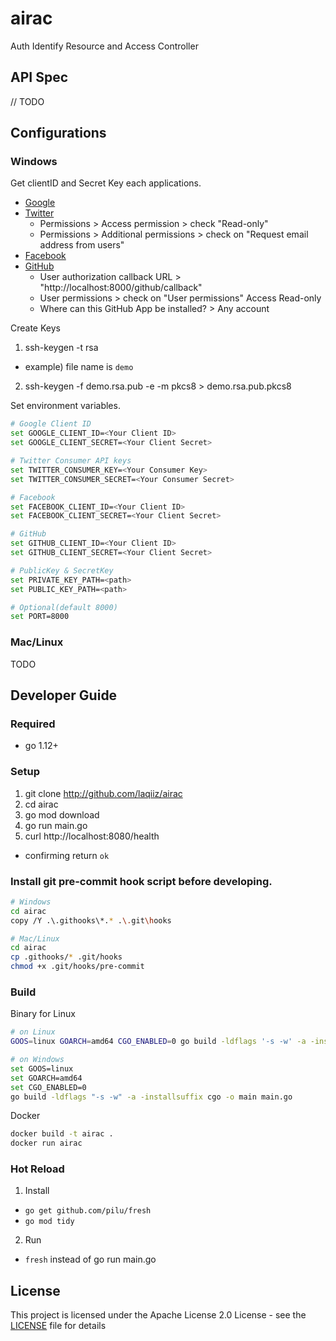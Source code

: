 # airac
Auth Identify Resource and Access Controller

## API Spec

// TODO

## Configurations

### Windows

Get clientID and Secret Key each applications.

* [Google]()
* [Twitter]()
  * Permissions > Access permission > check "Read-only"
  * Permissions > Additional permissions > check on "Request email address from users"
* [Facebook]()
* [GitHub](https://github.com/settings/apps/new)
  * User authorization callback URL > "http://localhost:8000/github/callback"
  * User permissions > check on "User permissions" Access Read-only 
  * Where can this GitHub App be installed? > Any account


Create Keys

1. ssh-keygen -t rsa
  * example) file name is `demo`
2. ssh-keygen -f demo.rsa.pub -e -m pkcs8 > demo.rsa.pub.pkcs8


Set environment variables.

```sh
# Google Client ID
set GOOGLE_CLIENT_ID=<Your Client ID>
set GOOGLE_CLIENT_SECRET=<Your Client Secret>

# Twitter Consumer API keys
set TWITTER_CONSUMER_KEY=<Your Consumer Key>
set TWITTER_CONSUMER_SECRET=<Your Consumer Secret>

# Facebook
set FACEBOOK_CLIENT_ID=<Your Client ID>
set FACEBOOK_CLIENT_SECRET=<Your Client Secret>

# GitHub
set GITHUB_CLIENT_ID=<Your Client ID>
set GITHUB_CLIENT_SECRET=<Your Client Secret>

# PublicKey & SecretKey
set PRIVATE_KEY_PATH=<path>
set PUBLIC_KEY_PATH=<path>

# Optional(default 8000) 
set PORT=8000
```

### Mac/Linux

TODO 

## Developer Guide

### Required

* go 1.12+

### Setup
       
1. git clone http://github.com/laqiiz/airac
2. cd airac
3. go mod download
4. go run main.go
5. curl http://localhost:8080/health
  * confirming return `ok`

### Install git pre-commit hook script before developing.

```bash
# Windows
cd airac
copy /Y .\.githooks\*.* .\.git\hooks

# Mac/Linux
cd airac
cp .githooks/* .git/hooks
chmod +x .git/hooks/pre-commit
```

### Build

Binary for Linux
 
```sh
# on Linux
GOOS=linux GOARCH=amd64 CGO_ENABLED=0 go build -ldflags '-s -w' -a -installsuffix cgo -o main main.go

# on Windows
set GOOS=linux
set GOARCH=amd64
set CGO_ENABLED=0
go build -ldflags "-s -w" -a -installsuffix cgo -o main main.go
```

Docker
```sh
docker build -t airac .
docker run airac
```

### Hot Reload

1. Install
  * `go get github.com/pilu/fresh`
  * `go mod tidy`
2. Run
  * `fresh` instead of go run main.go


## License

This project is licensed under the Apache License 2.0 License - see the [LICENSE](LICENSE) file for details
